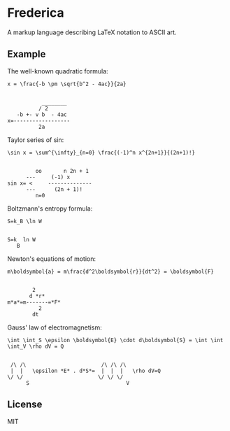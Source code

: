 # Frederica
A markup language describing LaTeX notation to ASCII art.

## Example
The well-known quadratic formula:
```TeX
x = \frac{-b \pm \sqrt{b^2 - 4ac}}{2a}
```

```

           ________
          / 2
   -b +- v b  - 4ac
x=------------------
          2a

```

Taylor series of sin:
```TeX
\sin x = \sum^{\infty}_{n=0} \frac{(-1)^n x^{2n+1}}{(2n+1)!}
```

```

         oo       n 2n + 1
      ---     (-1) x
sin x= <     --------------
      ---      (2n + 1)!
         n=0

```

Boltzmann's entropy formula:
```TeX
S=k_B \ln W
```

```

S=k  ln W
   B

```

Newton's equations of motion:
```TeX
m\boldsymbol{a} = m\frac{d^2\boldsymbol{r}}{dt^2} = \boldsymbol{F}
```

```

        2
       d *r*
m*a*=m-------=*F*
          2
        dt

```

Gauss' law of electromagnetism:
```TeX
\int \int_S \epsilon \boldsymbol{E} \cdot d\boldsymbol{S} = \int \int \int_V \rho dV = Q
```

```

 /\ /\                        /\ /\ /\
 |  |   \epsilon *E* . d*S*=  |  |  |   \rho dV=Q
\/ \/                        \/ \/ \/
      S                               V

```

## License
MIT

